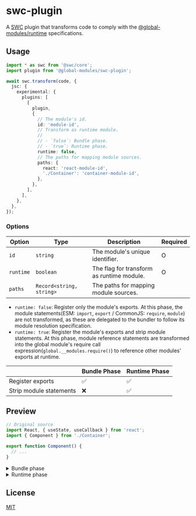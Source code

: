 # swc-plugin

A [SWC](https://swc.rs) plugin that transforms code to comply with the [@global-modules/runtime](https://github.com/leegeunhyeok/global-modules/tree/main/packages/runtime) specifications.

## Usage

```ts
import * as swc from '@swc/core';
import plugin from '@global-modules/swc-plugin';

await swc.transform(code, {
  jsc: {
    experimental: {
      plugins: [
        [
          plugin,
          {
            // The module's id.
            id: 'module-id',
            // Transform as runtime module.
            //
            // - `false`: Bundle phase.
            // - `true`: Runtime phase.
            runtime: false,
            // The paths for mapping module sources.
            paths: {
              react: 'react-module-id',
              './Container': 'container-module-id',
            },
          },
        ],
      ],
    },
  },
});
```

### Options

| Option    | Type                     | Description                               | Required |
| --------- | ------------------------ | ----------------------------------------- | -------- |
| `id`      | `string`                 | The module's unique identifier.           | O        |
| `runtime` | `boolean`                | The flag for transform as runtime module. | O        |
| `paths`   | `Record<string, string>` | The paths for mapping module sources.     |          |

- `runtime: false`: Register only the module's exports. At this phase, the module statements(ESM: `import`, `export` / CommonJS: `require`, `module`) are not transformed, as these are delegated to the bundler to follow its module resolution specification.
- `runtime: true`: Register the module's exports and strip module statements. At this phase, module reference statements are transformed into the global module's require call expression(`global.__modules.require()`) to reference other modules' exports at runtime.

|                         | Bundle Phase | Runtime Phase |
| ----------------------- | ------------ | ------------- |
| Register exports        | ✅           | ✅            |
| Strip module statements | ❌           | ✅            |

## Preview

```ts
// Original source
import React, { useState, useCallback } from 'react';
import { Component } from './Container';

export function Component() {
  // ...
}
```

<details>

<summary>Bundle phase</summary>

```ts
import React, { useState, useCallback } from 'react';
import { Component } from './Container';
r __ctx = global.__modules.context('1');
function Component() {
  // ...
}
__x = Component;
__ctx.exports(function () {
  return {
    Component: __x,
  };
});
var __x;
export { __x as Component };
```

</details>

<details>

<summary>Runtime phase</summary>

````ts
/**
 * With `paths`
 *
 * ```js
 * {
 *   "react": "react-module-id",
 *   "./Container": "container-module-id",
 * }
 * ```
 */
var __ctx = global.__modules.context('1');
var {
  default: React,
  useState,
  useCallback,
} = global.__modules.require('react-module-id');
var { Component } = global.__modules.require('container-module-id');
function Component() {
  // ...
}
__x = Component;
__ctx.exports(function () {
  return {
    Component: __x,
  };
});
var __x;
````

</details>

## License

[MIT](./LICENSE)
